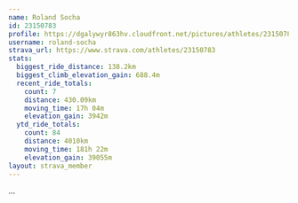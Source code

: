 ```yaml
---
name: Roland Socha
id: 23150783
profile: https://dgalywyr863hv.cloudfront.net/pictures/athletes/23150783/14745672/4/large.jpg
username: roland-socha
strava_url: https://www.strava.com/athletes/23150783
stats:
  biggest_ride_distance: 138.2km
  biggest_climb_elevation_gain: 688.4m
  recent_ride_totals:
    count: 7
    distance: 430.09km
    moving_time: 17h 04m
    elevation_gain: 3942m
  ytd_ride_totals:
    count: 84
    distance: 4010km
    moving_time: 181h 22m
    elevation_gain: 39055m
layout: strava_member
--- 
```

...
